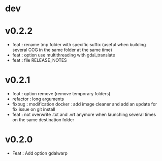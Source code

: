 # dev

# v0.2.2
- feat : rename tmp folder with specific suffix (useful when building several COG in the same folder at the same time)
- feat : option use multithreading with gdal_translate
- feat : file RELEASE_NOTES

# v0.2.1
- feat : option remove (remove temporary folders)
- refactor : long arguments
- fixbug : modification docker : add image cleaner and add an update for fix issue on git install
- feat : not overwrite .txt and .vrt anymore when launching several times on the same destination folder


# v0.2.0
- Feat : Add option gdalwarp 
